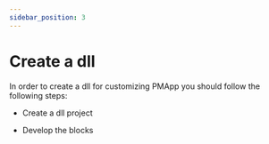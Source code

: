 ```yaml
---
sidebar_position: 3
---
```


# Create a dll

In order to create a dll for customizing PMApp you should follow the following steps:

* Create a dll project

* Develop the blocks

